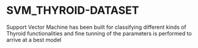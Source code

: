 # SVM_THYROID-DATASET

Support Vector Machine has been built for  classifying different kinds of Thyroid  functionalities and fine tunning of the parameters is performed to arrive at a best model
